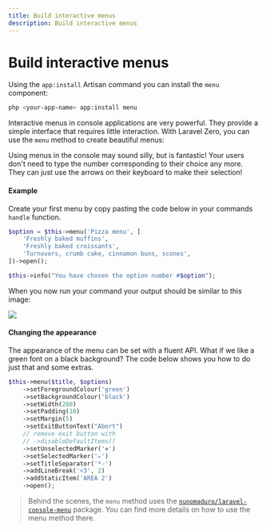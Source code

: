 ```yaml
---
title: Build interactive menus
description: Build interactive menus
---
```


# Build interactive menus

Using the `app:install` Artisan command you can install the `menu` component:
```bash
php <your-app-name> app:install menu
```

Interactive menus in console applications are very powerful. They
provide a simple interface that requires little interaction. With Laravel
Zero, you can use the `menu` method to create beautiful menus:

Using menus in the console may sound silly, but is fantastic! Your users
don't need to type the number corresponding to their choice any more. They
can just use the arrows on their keyboard to make their selection!

<a name="example"></a>
#### Example

Create your first menu by copy pasting the code below in your commands
`handle` function.

```php
$option = $this->menu('Pizza menu', [
    'Freshly baked muffins',
    'Freshly baked croissants',
    'Turnovers, crumb cake, cinnamon buns, scones',
])->open();

$this->info("You have chosen the option number #$option");
```

When you now run your command your output should be similar to this
image:

<img src="https://raw.githubusercontent.com/nunomaduro/laravel-console-menu/master/docs/example.png" class="md:w-4/5 md:mx-auto">

<a name="changing-the-appearance"></a>
#### Changing the appearance

The appearance of the menu can be set with a fluent API. What if we like
a green font on a black background? The code below shows you how to do just that and some extras.

```php
$this->menu($title, $options)
    ->setForegroundColour('green')
    ->setBackgroundColour('black')
    ->setWidth(200)
    ->setPadding(10)
    ->setMargin(5)
    ->setExitButtonText("Abort")
    // remove exit button with
    // ->disableDefaultItems()
    ->setUnselectedMarker('❅')
    ->setSelectedMarker('✏')
    ->setTitleSeparator('*-')
    ->addLineBreak('<3', 2)
    ->addStaticItem('AREA 2')
    ->open();
```

> Behind the scenes, the `menu` method uses the
[`nunomaduro/laravel-console-menu`](https://github.com/nunomaduro/laravel-console-menu)
package. You can find more details on how to use the menu method there.
